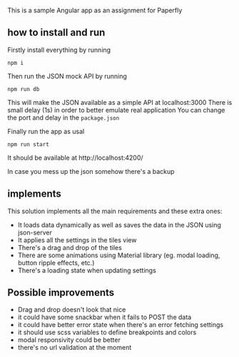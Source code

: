 This is a sample Angular app as an assignment for Paperfly

## how to install and run

Firstly install everything by running

```
npm i
```

Then run the JSON mock API by running

```
npm run db
```

This will make the JSON available as a simple API at localhost:3000
There is small delay (1s) in order to better emulate real application
You can change the port and delay in the `package.json`

Finally run the app as usal

```
npm run start
```

It should be available at http://localhost:4200/

In case you mess up the json somehow there's a backup

## implements

This solution implements all the main requirements and these extra ones:

- It loads data dynamically as well as saves the data in the JSON using json-server
- It applies all the settings in the tiles view
- There's a drag and drop of the tiles
- There are some animations using Material library (eg. modal loading, button ripple effects, etc.)
- There's a loading state when updating settings

## Possible improvements

- Drag and drop doesn't look that nice
- it could have some snackbar when it fails to POST the data
- it could have better error state when there's an error fetching settings
- it should use scss variables to define breakpoints and colors
- modal responsivity could be better
- there's no url validation at the moment
